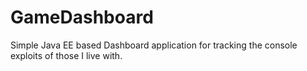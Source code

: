 # GameDashboard
Simple Java EE based Dashboard application for tracking the console exploits of those I live with.
